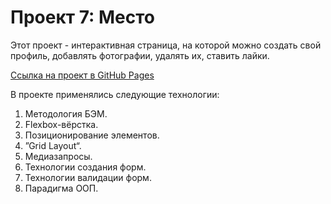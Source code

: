 # Проект 7: Место

Этот проект - интерактивная страница, на которой можно создать свой профиль, добавлять фотографии, удалять их, ставить лайки.

[Ссылка на проект в GitHub Pages](https://p-artu.github.io/mesto/index.html)


В проекте применялись следующие технологии:
1. Методология БЭМ.
2. Flexbox-вёрстка.
3. Позиционирование элементов.
4. ”Grid Layout“.
5. Медиазапросы.
6. Технологии создания форм.
7. Технологии валидации форм.
8. Парадигма ООП.
